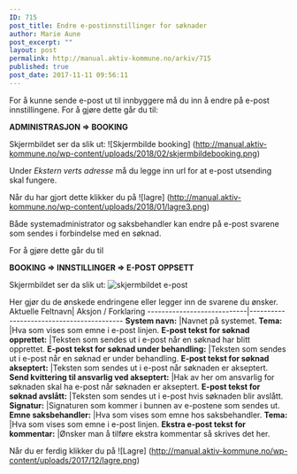 ```yaml
---
ID: 715
post_title: Endre e-postinnstillinger for søknader
author: Marie Aune
post_excerpt: ""
layout: post
permalink: http://manual.aktiv-kommune.no/arkiv/715
published: true
post_date: 2017-11-11 09:56:11
---
```

For å kunne sende e-post ut til innbyggere må du inn å endre på e-post innstillingene.
For å gjøre dette går du til:

<strong>ADMINISTRASJON =&gt; BOOKING</strong>

Skjermbildet ser da slik ut:
![Skjermbilde booking] (http://manual.aktiv-kommune.no/wp-content/uploads/2018/02/skjermbildebooking.png)

Under *Ekstern verts adresse* må du legge inn url for at e-post utsending skal fungere.

Når du har gjort dette klikker du på
![lagre] (http://manual.aktiv-kommune.no/wp-content/uploads/2018/01/lagre3.png)

Både systemadministrator og saksbehandler kan endre på e-post svarene som sendes i forbindelse med en søknad.

For å gjøre dette går du til

<strong>BOOKING =&gt; INNSTILLINGER =&gt; E-POST OPPSETT</strong>

Skjermbildet ser da slik ut:
![skjermbildet e-post](http://manual.aktiv-kommune.no/wp-content/uploads/2018/02/Skjermbilde23.png)

Her gjør du de ønskede endringene eller legger inn de svarene du ønsker.
Aktuelle Feltnavn|  Aksjon / Forklaring
----------------------------|------------------------------------------
**System navn:** |Navnet på systemet.
**Tema:** |Hva som vises som emne i e-post linjen.
**E-post tekst for søknad opprettet:** |Teksten som sendes ut i e-post når en søknad har blitt opprettet.
**E-post tekst for søknad under behandling:** |Teksten som sendes ut i e-post når en søknad er under behandling.
**E-post tekst for søknad akseptert:** |Teksten som sendes ut i e-post når søknaden er akseptert.
**Send kvittering til ansvarlig ved akseptert:** |Hak av her om ansvarlig for søknaden skal ha e-post når søknaden er akseptert.
**E-post tekst for søknad avslått:** |Teksten som sendes ut i e-post hvis søknaden blir avslått.
**Signatur:** |Signaturen som kommer i bunnen av e-postene som sendes ut.
**Emne saksbehandler:** |Hva som vises som emne hos saksbehandler.
**Tema:** |Hva som vises som emne i e-post linjen.
**Ekstra e-post tekst for kommentar:** |Ønsker man å tilføre ekstra kommentar så skrives det her.

<style>
table, th, td {
    border: 1px solid black;
    border-collapse: collapse;

}
td {padding: 10px;}

</style>


Når du er ferdig klikker du på
![Lagre] (http://manual.aktiv-kommune.no/wp-content/uploads/2017/12/lagre.png)